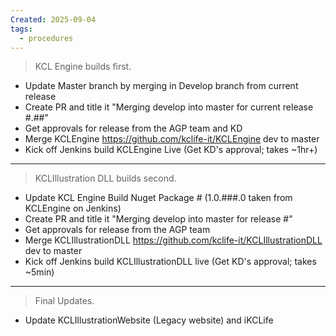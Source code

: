 ```yaml
---
Created: 2025-09-04
tags:
  - procedures
---
```

> KCL Engine builds first. 

- Update Master branch by merging in Develop branch from current release
- Create PR and title it "Merging develop into master for current release #.##"
- Get approvals for release from the AGP team and KD
- Merge KCLEngine https://github.com/kclife-it/KCLEngine dev to master
- Kick off Jenkins build KCLEngine Live (Get KD's approval; takes ~1hr+)

---

> KCLIllustration DLL builds second.

- Update KCL Engine Build Nuget Package # (1.0.###.0 taken from KCLEngine on Jenkins)
- Create PR and title it "Merging develop into master for release #"
- Get approvals for release from the AGP team
- Merge KCLIllustrationDLL https://github.com/kclife-it/KCLIllustrationDLL dev to master
- Kick off Jenkins build KCLIllustrationDLL live (Get KD's approval; takes ~5min)

---
> Final Updates.
>  
- Update KCLIllustrationWebsite (Legacy website) and iKCLife
